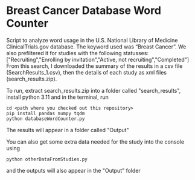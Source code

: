 # Breast Cancer Database Word Counter
Script to analyze word usage in the U.S. National Library of Medicine ClinicalTrials.gov database. The keyword used was “Breast Cancer”. We also prefiltered it for studies with the following statusses: ["Recruiting","Enrolling by invitation","Active, not recruiting","Completed"]
From this search, I downloaded the summary of the results in a csv file (SearchResults_1.csv), then the details of each study as xml files (search_results.zip).

To run, extract search_results.zip into a folder called "search_results", install python 3.11 and in the terminal, run
```
cd <path where you checked out this repository>
pip install pandas numpy tqdm
python databaseWordCounter.py
```
The results will appear in a folder called "Output"

You can also get some extra data needed for the study into the console using
```
python otherDataFromStudies.py
```
and the outputs will also appear in the "Output" folder
